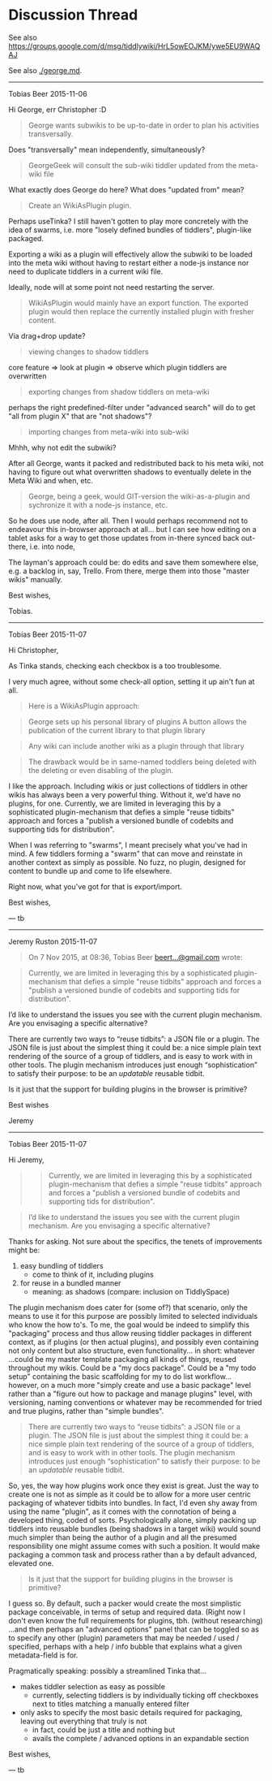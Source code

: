 # Discussion Thread

See also https://groups.google.com/d/msg/tiddlywiki/HrL5owEOJKM/ywe5EU9WAQAJ

See also [./george.md](./george.md).

---

Tobias Beer 2015-11-06

Hi George, err Christopher :D


> George wants subwikis to be up-to-date in order to plan his activities transversally.

Does "transversally" mean independently, simultaneously?

> GeorgeGeek will consult the sub-wiki tiddler updated from the meta-wiki file

What exactly does George do here?
What does "updated from" mean?

> Create an WikiAsPlugin plugin.


Perhaps useTinka?
I still haven't gotten to play more concretely with the idea of swarms, i.e. more "losely defined bundles of tiddlers", plugin-like packaged.

Exporting a wiki as a plugin will effectively allow the subwiki to be loaded into the meta wiki without having to restart either a node-js instance nor need to duplicate tiddlers in a current wiki file.


Ideally, node will at some point not need restarting the server.

> WikiAsPlugin would mainly have an export function. The exported plugin would then replace the currently installed plugin with fresher content.


Via drag+drop update?

> viewing changes to shadow tiddlers

core feature => look at plugin => observe which plugin tiddlers are overwritten

> exporting changes from shadow tiddlers on meta-wiki

perhaps the right predefined-filter under "advanced search" will do to get "all from plugin X" that are "not shadows"?

> importing changes from meta-wiki into sub-wiki

Mhhh, why not edit the subwiki?

After all George, wants it packed and redistributed back to his meta wiki, not having to figure out what overwritten shadows to eventually delete in the Meta Wiki and when, etc.

> George, being a geek, would GIT-version the wiki-as-a-plugin and sychronize it with a node-js instance, etc.


So he does use node, after all. Then I would perhaps recommend not to endeavour this in-browser approach at all... but I can see how editing on a tablet asks for a way to get those updates from in-there synced back out-there, i.e. into node,

The layman's approach could be: do edits and save them somewhere else, e.g. a backlog in, say, Trello. From there, merge them into those "master wikis" manually.

Best wishes,

Tobias.

---

Tobias Beer 2015-11-07

Hi Christopher,

As Tinka stands, checking each checkbox is a too troublesome.

I very much agree, without some check-all option, setting it up ain't fun at all.

>Here is a WikiAsPlugin approach:

>George sets up his personal library of plugins
A button allows the publication of the current library to that plugin library

>Any wiki can include another wiki as a plugin through that library

>The drawback would be in same-named toddlers being deleted with the deleting or even disabling of the plugin.

I like the approach. Including wikis or just collections of tiddlers in other wikis has always been a very powerful thing. Without it, we'd have no plugins, for one. Currently, we are limited in leveraging this by a sophisticated plugin-mechanism that defies a simple "reuse tidbits" approach and forces a "publish a versioned bundle of codebits and supporting tids for distribution".

When I was referring to "swarms", I meant precisely what you've had in mind. A few tiddlers forming a "swarm" that can move and reinstate in another context as simply as possible. No fuzz, no plugin, designed for content to bundle up and come to life elsewhere.

Right now, what you've got for that is export/import.

Best wishes,

— tb

---

Jeremy Ruston 2015-11-07

> On 7 Nov 2015, at 08:36, Tobias Beer <beert...@gmail.com> wrote:

> Currently, we are limited in leveraging this by a sophisticated plugin-mechanism that defies a simple "reuse tidbits" approach and forces a "publish a versioned bundle of codebits and supporting tids for distribution".

I’d like to understand the issues you see with the current plugin mechanism. Are you envisaging a specific alternative?

There are currently two ways to “reuse tidbits”: a JSON file or a plugin. The JSON file is just about the simplest thing it could be: a nice simple plain text rendering of the source of a group of tiddlers, and is easy to work with in other tools. The plugin mechanism introduces just enough “sophistication” to satisfy their purpose: to be an *updatable* reusable tidbit.

Is it just that the support for building plugins in the browser is primitive?

Best wishes

Jeremy

---

Tobias Beer 2015-11-07

Hi Jeremy,

>> Currently, we are limited in leveraging this by a sophisticated plugin-mechanism that defies a simple "reuse tidbits" approach and forces a "publish a versioned bundle of codebits and supporting tids for distribution".

> I’d like to understand the issues you see with the current plugin mechanism. Are you envisaging a specific alternative?

Thanks for asking. Not sure about the specifics, the tenets of improvements might be:

1. easy bundling of tiddlers
   * come to think of it, including plugins
2. for reuse in a bundled manner
   * meaning: as shadows (compare: inclusion on TiddlySpace)

The plugin mechanism does cater for (some of?) that scenario, only the means to use it for this purpose are possibly limited to selected individuals who know the how to's. To me, the goal would be indeed to simplify this "packaging" process and thus allow reusing tiddler packages in different context, as if plugins (or then actual plugins), and possibly even containing not only content but also structure, even functionality... in short: whatever ...could be my master template packaging all kinds of things, reused throughout my wikis. Could be a "my docs package". Could be a "my todo setup" containing the basic scaffolding for my to do list workflow... however, on a much more "simply create and use a basic package" level rather than a "figure out how to package and manage plugins" level, with versioning, naming conventions or whatever may be recommended for tried and true plugins, rather than "simple bundles".

> There are currently two ways to “reuse tidbits”: a JSON file or a plugin. The JSON file is just about the simplest thing it could be: a nice simple plain text rendering of the source of a group of tiddlers, and is easy to work with in other tools. The plugin mechanism introduces just enough “sophistication” to satisfy their purpose: to be an *updatable* reusable tidbit.

So, yes, the way how plugins work once they exist is great. Just the way to create one is not as simple as it could be to allow for a more user centric packaging of whatever tidbits into bundles. In fact, I'd even shy away from using the name "plugin", as it comes with the connotation of being a developed thing, coded of sorts. Psychologically alone, simply packing up tiddlers into reusable bundles (being shadows in a target wiki) would sound much simpler than being the author of a plugin and all the presumed responsibility one might assume comes with such a position. It would make packaging a common task and process rather than a by default advanced, elevated one.

> Is it just that the support for building plugins in the browser is primitive?

I guess so. By default, such a packer would create the most simplistic package conceivable, in terms of setup and required data. (Right now I don't even know the full requirements for plugins, tbh. (without researching) ...and then perhaps an "advanced options" panel that can be toggled so as to specify any other (plugin) parameters that may be needed / used / specified, perhaps with a help / info bubble that explains what a given metadata-field is for.

Pragmatically speaking: possibly a streamlined Tinka that...

* makes tiddler selection as easy as possible
  * currently, selecting tiddlers is by individually ticking off checkboxes next to titles matching a manually entered filter
* only asks to specify the most basic details required for packaging, leaving out everything that truly is not
  * in fact, could be just a title and nothing but
  * avails the complete / advanced options in an expandable section

Best wishes,

— tb
